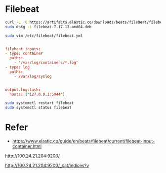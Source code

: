 # Filebeat

```bash
curl -L -O https://artifacts.elastic.co/downloads/beats/filebeat/filebeat-7.17.13-amd64.deb
sudo dpkg -i filebeat-7.17.13-amd64.deb

sudo vim /etc/filebeat/filebeat.yml
```

```conf

filebeat.inputs:
- type: container
  paths:
    - '/var/log/containers/*.log'
- type: log
  paths:
    - /var/log/syslog


output.logstash:
  hosts: ["127.0.0.1:5044"]

```

```bash
sudo systemctl restart filebeat
sudo systemctl status filebeat
```

# Refer

- https://www.elastic.co/guide/en/beats/filebeat/current/filebeat-input-container.html

http://100.24.21.204:9200/

http://100.24.21.204:9200/_cat/indices?v
